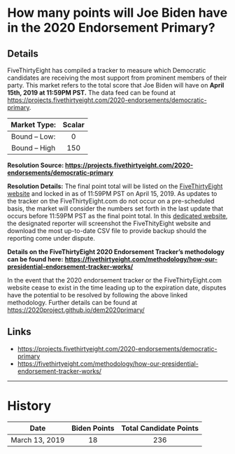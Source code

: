 # How many points will Joe Biden have in the 2020 Endorsement Primary? 

## Details 

FiveThirtyEight has compiled a tracker to measure which Democratic candidates are receiving the most support from prominent members of their party. This market refers to the total score that Joe Biden will have on **April 15th, 2019 at 11:59PM PST.** The data feed can be found at https://projects.fivethirtyeight.com/2020-endorsements/democratic-primary. 

|   Market Type:  |   Scalar  |
| :-------------: |:-------------:| 
|   Bound – Low:   |  0   |   
|   Bound – High   |   150   | 

**Resolution Source: https://projects.fivethirtyeight.com/2020-endorsements/democratic-primary**   

**Resolution Details:** The final point total will be listed on the [FiveThirtyEight website](https://projects.fivethirtyeight.com/2020-endorsements/democratic-primary) and locked in as of 11:59PM PST on April 15, 2019. 
As updates to the tracker on the FiveThirtyEight.com do not occur on a pre-scheduled basis, the market will consider the numbers set forth in the last update that occurs before 11:59PM PST as the final point total. In this [dedicated website](https://2020project.github.io/dem2020primary/538biden), the designated reporter will screenshot the FiveThityEight website and download the most up-to-date CSV file to provide backup should the reporting come under dispute. 

**Details on the FiveThirtyEight 2020 Endorsement Tracker’s methodology can be found here:**  **https://fivethirtyeight.com/methodology/how-our-presidential-endorsement-tracker-works/**  

In the event that the 2020 endorsement tracker or the FiveThirtyEight.com website cease to exist in the time leading up to the expiration date, disputes have the potential to be resolved by following the above linked methodology. Further details can be found at https://2020project.github.io/dem2020primary/


##  Links
* https://projects.fivethirtyeight.com/2020-endorsements/democratic-primary 
* https://fivethirtyeight.com/methodology/how-our-presidential-endorsement-tracker-works/ 


----------

# History

| Date        | Biden Points           | Total Candidate Points  |
| ------------- |:-------------:| :-----:|
| March 13, 2019      | 18 | 236 |


